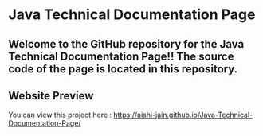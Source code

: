 # Java Technical Documentation Page

Welcome to the GitHub repository for the Java Technical Documentation Page!! The source code of the page is located in this repository.
---
## Website Preview
You can view this project here : https://aishi-jain.github.io/Java-Technical-Documentation-Page/
